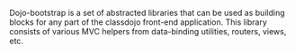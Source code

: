 Dojo-bootstrap is a set of abstracted libraries that can be used as building blocks for any part of the classdojo front-end 
application. This library consists of various MVC helpers from data-binding utilities, routers, views, etc.

